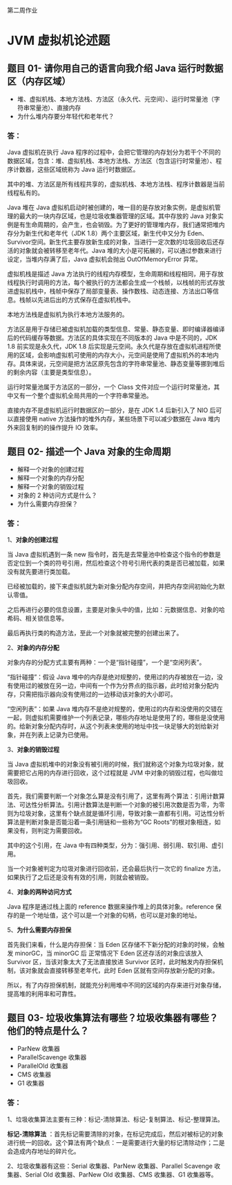 第二周作业

# JVM 虚拟机论述题

## 题目 01- 请你用自己的语言向我介绍 Java 运行时数据区（内存区域）

- 堆、虚拟机栈、本地方法栈、方法区（永久代、元空间）、运行时常量池（字符串常量池）、直接内存
- 为什么堆内存要分年轻代和老年代？

### 答：

Java 虚拟机在执行 Java 程序的过程中，会把它管理的内存划分为若干个不同的数据区域，包含：堆、虚拟机栈、本地方法栈、方法区（包含运行时常量池）、程序计数器，这些区域统称为 Java 运行时数据区。

其中的堆、方法区是所有线程共享的，虚拟机栈、本地方法栈、程序计数器是当前线程私有的。

Java 堆在 Java 虚拟机启动时被创建的，唯一目的是存放对象实例，是虚拟机管理的最大的一块内存区域，也是垃圾收集器管理的区域。其中存放的 Java 对象实例是有生命周期的，会产生，也会销毁。为了更好的管理堆内存，我们通常把堆内存分为新生代和老年代（JDK 1.8）两个主要区域，新生代中又分为 Eden、Survivor空间。新生代主要存放新生成的对象，当进行一定次数的垃圾回收后还存活的对象就会被转移至老年代。Java 堆的大小是可拓展的，可以通过参数来进行设定，当堆内存满了后，Java 虚拟机会抛出 OutOfMemoryError 异常。

虚拟机栈是描述 Java 方法执行的线程内存模型，生命周期和线程相同，用于存放线程执行时调用的方法，每个被执行的方法都会生成一个栈帧，以栈帧的形式存放进虚拟机栈中，栈帧中保存了局部变量表、操作数栈、动态连接、方法出口等信息。栈帧以先进后出的方式保存在虚拟机栈中。

本地方法栈是虚拟机为执行本地方法服务的。

方法区是用于存储已被虚拟机加载的类型信息、常量、静态变量、即时编译器编译后的代码缓存等数据。方法区的具体实现在不同版本的 Java 中是不同的，JDK 1.8 前实现是永久代，JDK 1.8 后实现是元空间。永久代是存放在虚拟机进程所使用的区域，会影响虚拟机可使用的内存大小，元空间是使用了虚拟机外的本地内存。具体来说，元空间是把方法区原先包含的字符串常量池、静态变量等挪到堆后的剩余内容（主要是类型信息）。

运行时常量池属于方法区的一部分，一个 Class 文件对应一个运行时常量池，其中又有一个整个虚拟机全局共用的一个字符串常量池。

直接内存不是虚拟机运行时数据区的一部分，是在 JDK 1.4 后新引入了 NIO 后可以直接使用 native 方法操作的堆外内存，某些场景下可以减少数据在 Java 堆内外来回复制的的操作提升 IO 效率。



## 题目 02- 描述一个 Java 对象的生命周期

- 解释一个对象的创建过程
- 解释一个对象的内存分配
- 解释一个对象的销毁过程
- 对象的 2 种访问方式是什么？
- 为什么需要内存担保？

### 答：

1、**对象的创建过程**

当 Java 虚拟机遇到一条 new 指令时，首先是去常量池中检查这个指令的参数是否定位到一个类的符号引用，然后检查这个符号引用代表的类是否已被加载，如果没有就先要进行类加载。

已经被加载的，接下来虚拟机就为新对象分配内存空间，并把内存空间初始化为默认零值。

之后再进行必要的信息设置，主要是对象头中的值，比如：元数据信息、对象的哈希码、相关锁信息等。

最后再执行类的构造方法，至此一个对象就被完整的创建出来了。

2、**对象的内存分配** 

对象内存的分配方式主要有两种：一个是“指针碰撞”，一个是“空闲列表”。

“指针碰撞”：假设 Java 堆中的内存是绝对规整的，使用过的内存被放在一边，没有使用过的被放在另一边，中间有一个作为分界点的指示器，此时给对象分配内存，只需把指示器向没有使用过的一边移动该对象的大小即可。

“空闲列表”：如果 Java 堆内存不是绝对规整的，使用过的内存和没使用的交错在一起，则虚拟机需要维护一个列表记录，哪些内存地址是使用了的，哪些是没使用的。给新对象分配内存时，从这个列表未使用的地址中找一块足够大的划给新对象，并在列表上记录为已使用。

3、**对象的销毁过程** 

当 Java 虚拟机堆中的对象没有被引用的时候，我们就称这个对象为垃圾对象，就需要把它占用的内存进行回收，这个过程就是 JVM 中对象的销毁过程，也叫做垃圾回收。

首先，我们需要判断一个对象怎么算是没有引用了，这里有两个算法：引用计数算法、可达性分析算法。引用计数算法是判断一个对象的被引用次数是否为零，为零则为垃圾对象，这里有个缺点就是循环引用，导致对象一直都有引用。可达性分析算法是判断对象是否能沿着一条引用链和一些称为“GC Roots”的根对象相连，如果没有，则判定为需要回收。

其中的这个引用，在 Java 中有四种类型，分为：强引用、弱引用、软引用、虚引用。

当一个对象被判定为垃圾对象进行回收前，还会最后执行一次它的 finalize 方法，如果执行了之后还是没有有效的引用，则就会被销毁。

4、**对象的两种访问方式** 

Java 程序是通过栈上面的 reference 数据来操作堆上的具体对象。reference 保存的是一个地址值，这个可以是一个对象的句柄，也可以是对象的地址。

5、**为什么需要内存担保** 

首先我们来看，什么是内存担保：当 Eden 区存储不下新分配的对象的时候，会触发 minorGC，当 minorGC 后 正常情况下 Eden 区还存活的对象应该放入 Survivor 区，当该对象太大了无法直接放进 Survivor 区时，此时触发内存担保机制，该对象就会直接转移至老年代，此时 Eden 区就有空间存放新分配的对象。

所以，有了内存担保机制，就能充分利用堆中不同的区域的内存来进行对象存储，提高堆的利用率和可靠性。



## 题目 03- 垃圾收集算法有哪些？垃圾收集器有哪些？他们的特点是什么？

- ParNew 收集器
- ParallelScavenge 收集器
- ParallelOld 收集器
- CMS 收集器
- G1 收集器



### 答：

1、垃圾收集算法主要有三种：标记-清除算法、标记-复制算法、标记-整理算法。

**标记-清除算法** ：首先标记需要清除的对象，在标记完成后，然后对被标记的对象进行统一的回收。这个算法有两个缺点：一是需要进行大量的标记清除动作；二是会造成内存地址的碎片化。



2、垃圾收集器有这些：Serial 收集器、ParNew 收集器、Parallel Scavenge 收集器、Serial Old 收集器、ParNew Old 收集器、CMS 收集器、G1 收集器等。